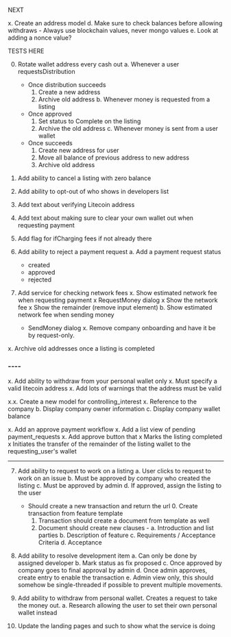 NEXT

x. Create an address model
  d. Make sure to check balances before allowing withdraws
    - Always use blockchain values, never mongo values
  e. Look at adding a nonce value?

TESTS HERE

0. Rotate wallet address every cash out
  a. Whenever a user requestsDistribution
    - Once distribution succeeds
      1. Create a new address
      2. Archive old address
  b. Whenever money is requested from a listing
    - Once approved
      1. Set status to Complete on the listing
      2. Archive the old address
  c. Whenever money is sent from a user wallet
    - Once succeeds
      1. Create new address for user
      2. Move all balance of previous address to new address
      3. Archive old address

0. Add ability to cancel a listing with zero balance
0. Add ability to opt-out of who shows in developers list
0. Add text about verifying Litecoin address
0. Add text about making sure to clear your own wallet out when requesting payment
0. Add flag for ifCharging fees if not already there

0. Add ability to reject a payment request
  a. Add a payment request status
    - created
    - approved
    - rejected
3. Add service for checking network fees
  x. Show estimated network fee when requesting payment
    x RequestMoney dialog
    x Show the network fee
    x Show the remainder (remove input element)
  b. Show estimated network fee when sending money
    - SendMoney dialog
x. Remove company onboarding and have it be by request-only.

x. Archive old addresses once a listing is completed

### ----

x. Add ability to withdraw from your personal wallet only
  x. Must specify a valid litecoin address
  x. Add lots of warnings that the address must be valid

x.x. Create a new model for controlling_interest
  x. Reference to the company
  b. Display company owner information
  c. Display company wallet balance

x. Add an approve payment workflow
  x. Add a list view of pending payment_requests
  x. Add approve button that
    x Marks the listing completed
    x Initiates the transfer of the remainder of the listing wallet to the requesting_user's wallet

---

7. Add ability to request to work on a listing
  a. User clicks to request to work on an issue
  b. Must be approved by company who created the listing
  c. Must be approved by admin
  d. If approved, assign the listing to the user
   - Should create a new transaction and return the url
      0. Create transaction from feature template
      1. Transaction should create a document from template as well
      2. Document should create new clauses -
        a. Introduction and list parties
        b. Description of feature
        c. Requirements / Acceptance Criteria
        d. Acceptance

8. Add ability to resolve development item
  a. Can only be done by assigned developer
  b. Mark status as fix proposed
  c. Once approved by company goes to final approval by admin
  d. Once admin approves, create entry to enable the transaction
  e. Admin view only, this should somehow be single-threaded if possible to prevent multiple movements.

4. Add ability to withdraw from personal wallet.  Creates a request to take the money out.
  a. Research allowing the user to set their own personal wallet instead
100. Update the landing pages and such to show what the service is doing
